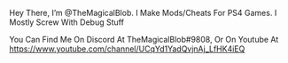 Hey There, I’m @TheMagicalBlob. I Make Mods/Cheats For PS4 Games.
I Mostly Screw With Debug Stuff

You Can Find Me On Discord At TheMagicalBlob#9808, Or On Youtube At https://www.youtube.com/channel/UCqYd1YadQvjnAj_LfHK4iEQ 


<!---
TheMagicalBlob/TheMagicalBlob is a ✨ special ✨ repository because its `README.md` (this file) appears on your GitHub profile.
You can click the Preview link to take a look at your changes.
--->

